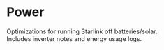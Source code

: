 # Power

Optimizations for running Starlink off batteries/solar.  
Includes inverter notes and energy usage logs.
